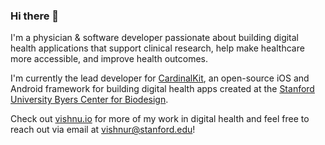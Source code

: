 ### Hi there 👋

I'm a physician & software developer passionate about building digital health applications that support clinical research, help make healthcare more accessible, and improve health outcomes.

I'm currently the lead developer for [CardinalKit](https://cardinalkit.stanford.edu), an open-source iOS and Android framework for building digital health apps created at the [Stanford University Byers Center for Biodesign](https://biodesign.stanford.edu).

Check out [vishnu.io](https://vishnu.io) for more of my work in digital health and feel free to reach out via email at [vishnur@stanford.edu](vishnur@stanford.edu)!
